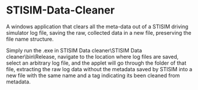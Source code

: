 # STISIM-Data-Cleaner
A windows application that clears all the meta-data out of a STISIM driving simulator log file, saving the raw, collected data in a new file, preserving the file name structure.

Simply run the .exe in STISIM Data cleaner\STISIM Data cleaner\bin\Release, navigate to the location where log files are saved, select an arbitrary log file, and the applet will go through the folder of that file, extracting the raw log data without the metadata saved by STISIM into a new file with the same name and a tag indicating its been cleaned from metadata.


